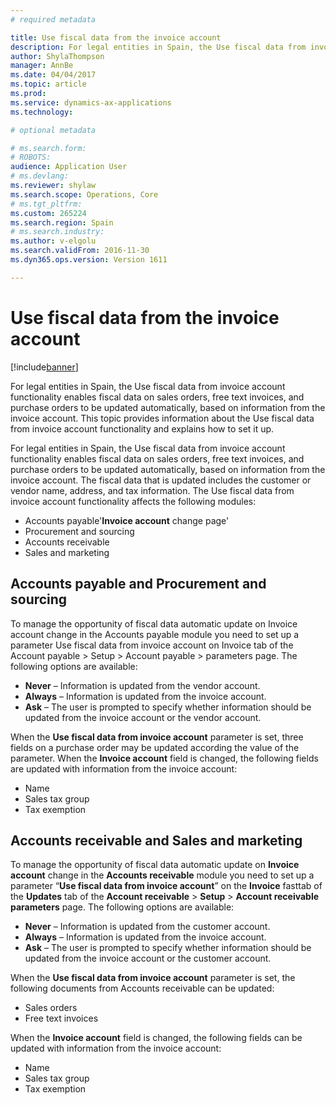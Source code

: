 ```yaml
---
# required metadata

title: Use fiscal data from the invoice account
description: For legal entities in Spain, the Use fiscal data from invoice account functionality enables fiscal data on sales orders, free text invoices, and purchase orders to be updated automatically, based on information from the invoice account. This topic provides information about the Use fiscal data from invoice account functionality and explains how to set it up.
author: ShylaThompson
manager: AnnBe
ms.date: 04/04/2017
ms.topic: article
ms.prod: 
ms.service: dynamics-ax-applications
ms.technology: 

# optional metadata

# ms.search.form: 
# ROBOTS: 
audience: Application User
# ms.devlang: 
ms.reviewer: shylaw
ms.search.scope: Operations, Core
# ms.tgt_pltfrm: 
ms.custom: 265224
ms.search.region: Spain
# ms.search.industry: 
ms.author: v-elgolu
ms.search.validFrom: 2016-11-30
ms.dyn365.ops.version: Version 1611

---
```


# Use fiscal data from the invoice account

[!include[banner](../includes/banner.md)]


For legal entities in Spain, the Use fiscal data from invoice account functionality enables fiscal data on sales orders, free text invoices, and purchase orders to be updated automatically, based on information from the invoice account. This topic provides information about the Use fiscal data from invoice account functionality and explains how to set it up.

For legal entities in Spain, the Use fiscal data from invoice account functionality enables fiscal data on sales orders, free text invoices, and purchase orders to be updated automatically, based on information from the invoice account. The fiscal data that is updated includes the customer or vendor name, address, and tax information. The Use fiscal data from invoice account functionality affects the following modules:

-   Accounts payable'**Invoice account** change page'
-   Procurement and sourcing
-   Accounts receivable
-   Sales and marketing

## Accounts payable and Procurement and sourcing
To manage the opportunity of fiscal data automatic update on Invoice account change in the Accounts payable module you need to set up a parameter Use fiscal data from invoice account on Invoice tab of the Account payable &gt; Setup &gt; Account payable &gt; parameters page. The following options are available:

-   **Never** – Information is updated from the vendor account.
-   **Always** – Information is updated from the invoice account.
-   **Ask** – The user is prompted to specify whether information should be updated from the invoice account or the vendor account.

When the **Use fiscal data from invoice account** parameter is set, three fields on a purchase order may be updated according the value of the parameter. When the **Invoice account** field is changed, the following fields are updated with information from the invoice account:

-   Name
-   Sales tax group
-   Tax exemption

## Accounts receivable and Sales and marketing
To manage the opportunity of fiscal data automatic update on **Invoice account** change in the **Accounts receivable** module you need to set up a parameter “**Use fiscal data from invoice account**” on the **Invoice** fasttab of the **Updates** tab of the **Account receivable** &gt; **Setup** &gt; **Account receivable** **parameters** page. The following options are available:

-   **Never** – Information is updated from the customer account.
-   **Always** – Information is updated from the invoice account.
-   **Ask** – The user is prompted to specify whether information should be updated from the invoice account or the customer account.

When the **Use fiscal data from invoice account** parameter is set, the following documents from Accounts receivable can be updated:

-   Sales orders
-   Free text invoices

When the **Invoice account** field is changed, the following fields can be updated with information from the invoice account:

-   Name
-   Sales tax group
-   Tax exemption




